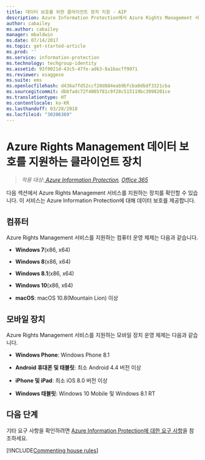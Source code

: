 ```yaml
---
title: 데이터 보호를 위한 클라이언트 장치 지원 - AIP
description: Azure Information Protection에서 Azure Rights Management 서비스를 지원하는 장치를 식별합니다.
author: cabailey
ms.author: cabailey
manager: mbaldwin
ms.date: 07/14/2017
ms.topic: get-started-article
ms.prod: ''
ms.service: information-protection
ms.technology: techgroup-identity
ms.assetid: 93f8021d-43c5-47fe-ad63-8a1bacff9971
ms.reviewer: esaggese
ms.suite: ems
ms.openlocfilehash: d436a7fd52ccf28d884eab9bfcba0dbdf3321cba
ms.sourcegitcommit: dbbfadc72f4005f81c9f28c515119bc3098201ce
ms.translationtype: HT
ms.contentlocale: ko-KR
ms.lasthandoff: 03/28/2018
ms.locfileid: "30206369"
---
```

# <a name="client-devices-that-support-azure-rights-management-data-protection"></a>Azure Rights Management 데이터 보호를 지원하는 클라이언트 장치

>*적용 대상:[ Azure Information Protection](https://azure.microsoft.com/pricing/details/information-protection), [Office 365](http://download.microsoft.com/download/E/C/F/ECF42E71-4EC0-48FF-AA00-577AC14D5B5C/Azure_Information_Protection_licensing_datasheet_EN-US.pdf)*

다음 섹션에서 Azure Rights Management 서비스를 지원하는 장치를 확인할 수 있습니다. 이 서비스는 Azure Information Protection에 대해 데이터 보호를 제공합니다.

## <a name="computers"></a>컴퓨터
Azure Rights Management 서비스를 지원하는 컴퓨터 운영 체제는 다음과 같습니다.

-   **Windows 7**(x86, x64)

-   **Windows 8**(x86, x64)

-   **Windows 8.1**(x86, x64)

-   **Windows 10**(x86, x64)

-   **macOS**: macOS 10.8(Mountain Lion) 이상

## <a name="mobile-devices"></a>모바일 장치
Azure Rights Management 서비스를 지원하는 모바일 장치 운영 체제는 다음과 같습니다.

-   **Windows Phone**: Windows Phone 8.1

-   **Android 휴대폰 및 태블릿**: 최소 Android 4.4 버전 이상

-   **iPhone 및 iPad**: 최소 iOS 8.0 버전 이상

-   **Windows 태블릿**: Windows 10 Mobile 및 Windows 8.1 RT


## <a name="next-steps"></a>다음 단계
기타 요구 사항을 확인하려면 [Azure Information Protection에 대한 요구 사항](requirements-azure-rms.md)을 참조하세요.

[!INCLUDE[Commenting house rules](../includes/houserules.md)]
